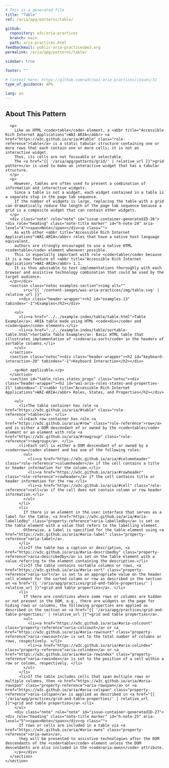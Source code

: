 ```yaml
---
# This is a generated file
title: "Table"
ref: /aria/apg/patterns/table/

github:
  repository: w3c/aria-practices
  branch: main
  path: aria-practices.html
feedbackmail: public-aria-practices@w3.org
permalink: /aria/apg/patterns/table/

sidebar: true

footer: ""

# Context here: https://github.com/w3c/wai-aria-practices/issues/31
type_of_guidance: APG

lang: en
---
```



<link 
  rel="stylesheet"
  href="{{ '/content-assets/wai-aria-practices/styles.css' | relative_url }}"
>
<!-- Code highlighting styles -->
<link 
  rel="stylesheet"
  href="{{ '/aria/apg/example-index/css/github.css' | relative_url }}"
>

<script>
const addBodyClass = "pattern-page";
const enableSidebar = true;
if (addBodyClass) document.body.classList.add(addBodyClass);
if (enableSidebar) document.body.classList.add('has-sidebar');
</script>
    
<div>
<section class="widget" id="table"><h2 id="about-this-pattern" tabindex="-1">About This Pattern</h2><div class="header-wrapper"></div>
      
      <p>
        Like an HTML <code>table</code> element, a <abbr title="Accessible Rich Internet Applications">WAI-ARIA</abbr> <a href="https://w3c.github.io/aria/#table" class="role-reference">table</a> is a static tabular structure containing one or more rows that each contain one or more cells; it is not an interactive widget.
        Thus, its cells are not focusable or selectable.
        The <a href="{{ '/aria/apg/patterns/grid/' | relative_url }}">grid pattern</a> is used to make an interactive widget that has a tabular structure.
      </p>
      <p>
        However, tables are often used to present a combination of information and interactive widgets.
        Since a table is not a widget, each widget contained in a table is a separate stop in the page tab sequence.
        If the number of widgets is large, replacing the table with a grid can dramatically reduce the length of the page tab sequence because a grid is a composite widget that can contain other widgets.
      </p>
      <div class="note" role="note" id="issue-container-generatedID-26"><div role="heading" class="note-title marker" id="h-note-24" aria-level="4"><span>Note</span></div><p class="">
        As with other <abbr title="Accessible Rich Internet Applications">WAI-ARIA</abbr> roles that have a native host language equivalent,
        authors are strongly encouraged to use a native HTML <code>table</code> element whenever possible.
        This is especially important with role <code>table</code> because it is a new feature of <abbr title="Accessible Rich Internet Applications">WAI-ARIA</abbr> 1.1.
        It is thus advisable to test implementations thoroughly with each browser and assistive technology combination that could be used by the target audience.
      </p></div>
      <section class="notoc examples-section"><img alt="" 
            src="{{ '/content-images/wai-aria-practices/img/table.svg' | relative_url }}"
          ><div class="header-wrapper"><h2 id="examples-13" tabindex="-1">Examples</h2></div>
        
        <ul>
          <li><a href="../../example-index/table/table.html">Table Example</a>: ARIA table made using HTML <code>div</code> and <code>span</code> elements.</li>
          <li><a href="../../example-index/table/sortable-table.html">Sortable Table Example</a>: Basic HTML table that illustrates implementation of <code>aria-sort</code> in the headers of sortable columns.</li>
        </ul>
      </section>
      <section class="notoc"><div class="header-wrapper"><h2 id="keyboard-interaction-20" tabindex="-1">Keyboard Interaction</h2></div>
        
        <p>Not applicable.</p>
      </section>
      <section id="table_roles_states_props" class="notoc"><div class="header-wrapper"><h2 id="wai-aria-roles-states-and-properties-21" tabindex="-1"><abbr title="Accessible Rich Internet Applications">WAI-ARIA</abbr> Roles, States, and Properties</h2></div>
        
        <ul>
          <li>The table container has role <a href="https://w3c.github.io/aria/#table" class="role-reference">table</a>. </li>
          <li>Each row container has role <a href="https://w3c.github.io/aria/#row" class="role-reference">row</a> and is either a DOM descendant of or owned by the <code>table</code> element or an element with role <a href="https://w3c.github.io/aria/#rowgroup" class="role-reference">rowgroup</a>. </li>
          <li>Each cell is either a DOM descendant of or owned by a <code>row</code> element and has one of the following roles:
            <ul>
              <li><a href="https://w3c.github.io/aria/#columnheader" class="role-reference">columnheader</a> if the cell contains a title or header information for the column.</li>
              <li><a href="https://w3c.github.io/aria/#rowheader" class="role-reference">rowheader</a> if the cell contains title or header information for the row.</li>
              <li><a href="https://w3c.github.io/aria/#cell" class="role-reference">cell</a> if the cell does not contain column or row header information.</li>
            </ul>
          </li>
          <li>
            If there is an element in the user interface that serves as a label for the table, <a href="https://w3c.github.io/aria/#aria-labelledby" class="property-reference">aria-labelledby</a> is set on the table element with a value that refers to the labelling element.
            Otherwise, a label is specified for the table element using <a href="https://w3c.github.io/aria/#aria-label" class="property-reference">aria-label</a>.
          </li>
          <li>If the table has a caption or description, <a href="https://w3c.github.io/aria/#aria-describedby" class="property-reference">aria-describedby</a> is set on the table element with a value referring to the element containing the description.</li>
          <li>If the table contains sortable columns or rows, <a href="https://w3c.github.io/aria/#aria-sort" class="property-reference">aria-sort</a> is set to an appropriate value on the header cell element for the sorted column or row as described in the section on <a href="{{ '/aria/apg/practices/grid-and-table-properties/' | relative_url }}">grid and table properties</a>. </li>
          <li>
            If there are conditions where some rows or columns are hidden or not present in the DOM, e.g., there are widgets on the page for hiding rows or columns, the following properties are applied as described in the section on <a href="{{ '/aria/apg/practices/grid-and-table-properties/' | relative_url }}">grid and table properties</a>.
            <ul>
              <li><a href="https://w3c.github.io/aria/#aria-colcount" class="property-reference">aria-colcount</a> or <a href="https://w3c.github.io/aria/#aria-rowcount" class="property-reference">aria-rowcount</a> is set to the total number of columns or rows, respectively. </li>
              <li><a href="https://w3c.github.io/aria/#aria-colindex" class="property-reference">aria-colindex</a> or <a href="https://w3c.github.io/aria/#aria-rowindex" class="property-reference">aria-rowindex</a> is set to the position of a cell within a row or column, respectively. </li>
            </ul>
          </li>
          <li>If the table includes cells that span multiple rows or multiple columns, then <a href="https://w3c.github.io/aria/#aria-rowspan" class="property-reference">aria-rowspan</a> or <a href="https://w3c.github.io/aria/#aria-colspan" class="property-reference">aria-colspan</a> is applied as described in <a href="{{ '/aria/apg/practices/grid-and-table-properties/' | relative_url }}">grid and table properties</a>.</li>
        </ul>
        <div class="note" role="note" id="issue-container-generatedID-27"><div role="heading" class="note-title marker" id="h-note-25" aria-level="5"><span>Note</span></div><p class="">
          If rows or cells are included in a table via <a href="https://w3c.github.io/aria/#aria-owns" class="property-reference">aria-owns</a>,
          they will be presented to assistive technologies after the DOM descendants of the <code>table</code> element unless the DOM descendants are also included in the <code>aria-owns</code> attribute.
        </p></div>
      </section>
    </section>
</div>
<script>
  var SkipToConfig = {
    settings: {
      skipTo: {
        displayOption: 'popup',
        attachElement: '#site-header',
        colorTheme: 'aria'
      }
    }
  };
</script>
<!-- <script src="{{ '/aria/apg/example-index/js/jumpto.js' | relative_url }}"> -->
<script 
  src="{{ '/content-assets/wai-aria-practices/skipto.min.js' | relative_url }}"
></script>
